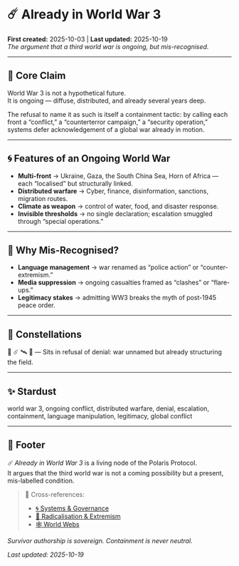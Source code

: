 # ☄️ Already in World War 3  
**First created:** 2025-10-03 | **Last updated:** 2025-10-19  
*The argument that a third world war is ongoing, but mis-recognised.*  

---

## 📖 Core Claim  

World War 3 is not a hypothetical future.  
It is ongoing — diffuse, distributed, and already several years deep.  

The refusal to name it as such is itself a containment tactic: by calling each front a “conflict,” a “counterterror campaign,” a “security operation,” systems defer acknowledgement of a global war already in motion.  

---

## 🌀 Features of an Ongoing World War  

- **Multi-front** → Ukraine, Gaza, the South China Sea, Horn of Africa — each “localised” but structurally linked.  
- **Distributed warfare** → Cyber, finance, disinformation, sanctions, migration routes.  
- **Climate as weapon** → control of water, food, and disaster response.  
- **Invisible thresholds** → no single declaration; escalation smuggled through “special operations.”  

---

## 🔮 Why Mis-Recognised?  

- **Language management** → war renamed as “police action” or “counter-extremism.”  
- **Media suppression** → ongoing casualties framed as “clashes” or “flare-ups.”  
- **Legitimacy stakes** → admitting WW3 breaks the myth of post-1945 peace order.  

---

## 🌌 Constellations  

🧿 ☄️ 🛰️ 🔮 — Sits in refusal of denial: war unnamed but already structuring the field.  

---

## ✨ Stardust  

world war 3, ongoing conflict, distributed warfare, denial, escalation, containment, language manipulation, legitimacy, global conflict  

---

## 🏮 Footer  

*☄️ Already in World War 3* is a living node of the Polaris Protocol.  
It argues that the third world war is not a coming possibility but a present, mis-labelled condition.  

> 📡 Cross-references:
> 
> - [🌀 Systems & Governance](../../🌀_System_Governance/README.md)  
> - [🪬 Radicalisation & Extremism](../../🐍_Ouroborotic_Violence/🪬_Radicalisation_Extremism/README.md)  
> - [🕸️ World Webs](../../🦕_Elder_Influencers/🕸️_World_Webs/README.md)  

*Survivor authorship is sovereign. Containment is never neutral.*  

_Last updated: 2025-10-19_
